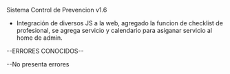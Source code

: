 Sistema Control de Prevencion v1.6 


- Integración de diversos JS a la web, agregado la funcion de checklist de profesional, se agrega servicio y calendario para asiganar servicio al home de admin.

 --ERRORES CONOCIDOS--
    
 --No presenta errores
